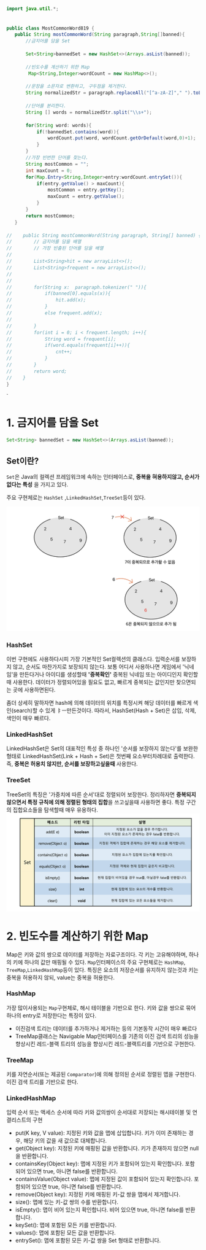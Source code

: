 ```java
  
import java.util.*;  
  
  
public class MostCommonWord819 {  
   public String mostCommonWord(String paragraph,String[]banned){  
       //금지어를 담을 Set       
       
       Set<String>bannedSet = new HashSet<>(Arrays.asList(banned));  
  
       //빈도수를 계산하기 위한 Map      
        Map<String,Integer>wordCount = new HashMap<>();  
  
       //문장을 소문자로 변환하고, 구두점을 제거한다.  
       String normalizedStr = paragraph.replaceAll("[^a-zA-Z]"," ").toLowerCase();  
  
       //단어를 분리한다.  
       String [] words = normalizedStr.split("\\s+");  
  
       for(String word: words){  
           if(!bannedSet.contains(word)){  
               wordCount.put(word, wordCount.getOrDefault(word,0)+1);  
           }  
       }  
       //가장 빈번한 단어를 찾는다.  
       String mostCommon = "";  
       int maxCount = 0;  
       for(Map.Entry<String,Integer>entry:wordCount.entrySet()){  
           if(entry.getValue() > maxCount){  
               mostCommon = entry.getKey();  
               maxCount = entry.getValue();  
           }  
       }  
       return mostCommon;  
   }  
  
//    public String mostCommonWord(String paragraph, String[] banned) {  
//        // 금지어를 담을 배열  
//        // 가장 빈출된 단어를 담을 배열  
//  
//        List<String>hit = new arrayList<>();  
//        List<String>frequent = new arrayList<>();  
//  
//  
//        for(String x:  paragraph.tokenizer(" ")){  
//            if(banned[0].equals(x)){  
//                hit.add(x);  
//            }  
//            else frequent.add(x);  
//  
//        }  
//        for(int i = 0; i < frequent.length; i++){  
//            String word = frequent[i];  
//            if(word.equals(frequent[i]++)){  
//                cnt++;  
//            }  
//        }  
//        return word;  
//    }  
}

```

`
# 1. 금지어를 담을 Set

```java
Set<String> bannedSet = new HashSet<>(Arrays.asList(banned));
```

## Set이란?

`Set`은 Java의 컬렉션 프레임워크에 속하는 인터페이스로, **중복을  혀용하지않고, 순서가 없다는 특성** 을 가지고 있다.

주요 구현체로는 `HashSet` ,`LinkedHashSet`,`TreeSet`등이 있다.

![img.png](1.png)


###  HashSet
이번 구현에도 사용하다시피 가장 기본적인 Set컬렉션의 클래스다.
입력순서를 보장하지 않고, 순서도 마찬가지로 보장되지 않는다.
보통 어디서 사용하나면 게임에서 '닉네임'을 만든다거나 아이디를 생성할때  **'중복확인'** 중복된 닉네임 또는 아이디인지 확인할때 사용한다.
데이터가 정렬되어있을 필요도 없고, 빠르게 중복되는 값인지만 찾으면되는 곳에 사용하면된다.

좀더 상세히 말하자면 hash에 의해 데이터의 위치를 특정시켜 해당 데이터를 빠르게 색인(search)할 수 있게 ㅑㅡ만든것이다.
따라서, HashSet(Hash + Set)은 삽입, 삭제, 색인이 매우 빠르다.

###  LinkedHashSet
LinkedHashSet은 Set의 대표적인 특성 중 하나인 '순서를 보장하지 않는다'를 보완한 형태로 LinkedHashSet(Link + Hash + Set)은  첫번째 요소부터차례대로 출력한다. 즉, **중복은 허용치 않지만, 순서를 보장하고싶을때** 사용한다.

###  TreeSet
TreeSet의 특징은 '가중치에 따른 순서'대로 정렬되어 보장한다. 정리하자면 **중복되지 않으면서 특정 규칙에 의해 정렬된 형태의 집합**을 쓰고싶을때 사용하면 좋다.
특정 구간의 집합요소들을 탐색할때 매우 유용하다.
![img](2.png)

# 2. 빈도수를 계산하기 위한 Map

Map은 키와 값의 쌍으로 데이터를 저장하는 자료구조이다. 각 키는 고유해야하며, 하나의 키에 하나의 값만 매핑될 수 있다.
`Map`인터페이스의 주요 구현체로는 `HashMap`, `TreeMap`,`LinkedHashMap`등이 있다.
특징은 요소의 저장순서를 유지하지 않는것과 키는 중복을 허용하지 않되, value는 중복을 허용한다.

### HashMap
가장 많이사용되는  `Map`구현체로, 해시 테이블을 기반으로 한다. 키와 값을 쌍으로 묶어 하나의 entry로 저장한다는 특징이 있다. 
- 이진검색 트리는 데이터를 추가하거나 제거하는 등의 기본동작 시간이 매우 빠르다
- TreeMap클래스는 Navigable Map인터페이스를 기존의 이진 검색 트리의 성능을 향상시킨 레드-블랙 트리의 성능을 향상시킨 레드-블랙트리를 기반으로 구현한다.




### TreeMap
키를 자연순서(또는 제공된 `Comparator`)에 의해 정의된 순서로 정렬된 맵을 구현한다. 이진 검색 트리를 기반으로 한다.


### LinkedHashMap
입력 순서 또는 액세스 순서에 따라 키와 값의쌍이 순서대로 저장되는 해시테이블 및 연결리스트의 구현

- put(K key, V value): 지정된 키와 값을 맵에 삽입합니다. 키가 이미 존재하는 경우, 해당 키의 값을 새 값으로 대체합니다.
- get(Object key): 지정된 키에 매핑된 값을 반환합니다. 키가 존재하지 않으면 null을 반환합니다.
- containsKey(Object key): 맵에 지정된 키가 포함되어 있는지 확인합니다. 포함되어 있으면 true, 아니면 false를 반환합니다.
- containsValue(Object value): 맵에 지정된 값이 포함되어 있는지 확인합니다. 포함되어 있으면 true, 아니면 false를 반환합니다.
- remove(Object key): 지정된 키에 매핑된 키-값 쌍을 맵에서 제거합니다.
- size(): 맵에 있는 키-값 쌍의 수를 반환합니다.
- isEmpty(): 맵이 비어 있는지 확인합니다. 비어 있으면 true, 아니면 false를 반환합니다.
- keySet(): 맵에 포함된 모든 키를 반환합니다.
- values(): 맵에 포함된 모든 값을 반환합니다.
- entrySet(): 맵에 포함된 모든 키-값 쌍을 Set 형태로 반환합니다.


